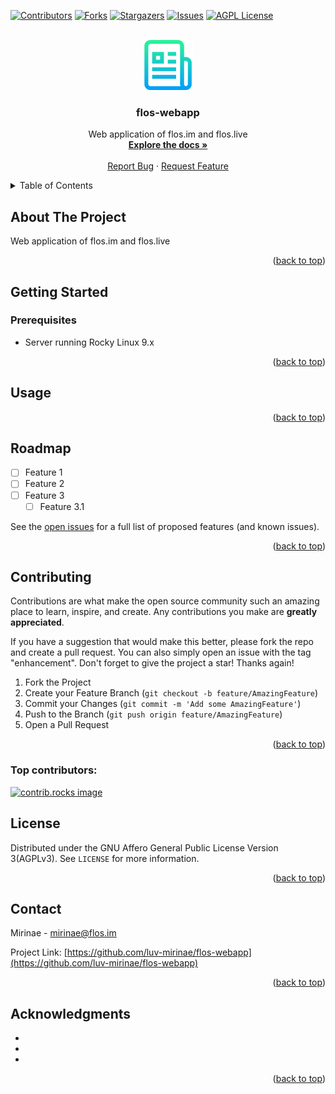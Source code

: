 <!-- Improved compatibility of back to top link: See: https://github.com/othneildrew/Best-README-Template/pull/73 -->

<a id="readme-top"></a>

<!--
*** Thanks for checking out the Best-README-Template. If you have a suggestion
*** that would make this better, please fork the repo and create a pull request
*** or simply open an issue with the tag "enhancement".
*** Don't forget to give the project a star!
*** Thanks again! Now go create something AMAZING! :D
-->

<!-- PROJECT SHIELDS -->
<!--
*** I'm using markdown "reference style" links for readability.
*** Reference links are enclosed in brackets [ ] instead of parentheses ( ).
*** See the bottom of this document for the declaration of the reference variables
*** for contributors-url, forks-url, etc. This is an optional, concise syntax you may use.
*** https://www.markdownguide.org/basic-syntax/#reference-style-links
-->

[![Contributors][contributors-shield]][contributors-url]
[![Forks][forks-shield]][forks-url]
[![Stargazers][stars-shield]][stars-url]
[![Issues][issues-shield]][issues-url]
[![AGPL License][license-shield]][license-url]

<!-- PROJECT LOGO -->
<br />
<div align="center">
  <a href="https://github.com/luv-mirinae/flos-webapp">
    <img src="images/logo.png" alt="Logo" width="80" height="80">
  </a>

<h3 align="center">flos-webapp</h3>

  <p align="center">
    Web application of flos.im and flos.live
    <br />
    <a href="https://github.com/luv-mirinae/flos-webapp"><strong>Explore the docs »</strong></a>
    <br />
    <br />
    <a href="https://github.com/luv-mirinae/flos-webapp/issues/new?labels=bug&template=bug-report---.md">Report Bug</a>
    ·
    <a href="https://github.com/luv-mirinae/flos-webapp/issues/new?labels=enhancement&template=feature-request---.md">Request Feature</a>
  </p>
</div>

<!-- TABLE OF CONTENTS -->
<details>
  <summary>Table of Contents</summary>
  <ol>
    <li>
      <a href="#about-the-project">About The Project</a>
    </li>
    <li>
      <a href="#getting-started">Getting Started</a>
      <ul>
        <li><a href="#prerequisites">Prerequisites</a></li>
      </ul>
    </li>
    <li><a href="#usage">Usage</a></li>
    <li><a href="#roadmap">Roadmap</a></li>
    <li><a href="#contributing">Contributing</a></li>
    <li><a href="#license">License</a></li>
    <li><a href="#contact">Contact</a></li>
    <li><a href="#acknowledgments">Acknowledgments</a></li>
  </ol>
</details>

<!-- ABOUT THE PROJECT -->

## About The Project

Web application of flos.im and flos.live

<p align="right">(<a href="#readme-top">back to top</a>)</p>

<!-- GETTING STARTED -->

## Getting Started

### Prerequisites

- Server running Rocky Linux 9.x

<p align="right">(<a href="#readme-top">back to top</a>)</p>

<!-- USAGE EXAMPLES -->

## Usage

<p align="right">(<a href="#readme-top">back to top</a>)</p>

<!-- ROADMAP -->

## Roadmap

- [ ] Feature 1
- [ ] Feature 2
- [ ] Feature 3
  - [ ] Feature 3.1

See the [open issues](https://github.com/luv-mirinae/flos-webapp/issues) for a full list of proposed features (and known issues).

<p align="right">(<a href="#readme-top">back to top</a>)</p>

<!-- CONTRIBUTING -->

## Contributing

Contributions are what make the open source community such an amazing place to learn, inspire, and create. Any contributions you make are **greatly appreciated**.

If you have a suggestion that would make this better, please fork the repo and create a pull request. You can also simply open an issue with the tag "enhancement".
Don't forget to give the project a star! Thanks again!

1. Fork the Project
2. Create your Feature Branch (`git checkout -b feature/AmazingFeature`)
3. Commit your Changes (`git commit -m 'Add some AmazingFeature'`)
4. Push to the Branch (`git push origin feature/AmazingFeature`)
5. Open a Pull Request

<p align="right">(<a href="#readme-top">back to top</a>)</p>

### Top contributors:

<a href="https://github.com/luv-mirinae/flos-webapp/graphs/contributors">
  <img src="https://contrib.rocks/image?repo=luv-mirinae/flos-webapp" alt="contrib.rocks image" />
</a>

<!-- LICENSE -->

## License

Distributed under the GNU Affero General Public License Version 3(AGPLv3). See `LICENSE` for more information.

<p align="right">(<a href="#readme-top">back to top</a>)</p>

<!-- CONTACT -->

## Contact

Mirinae - mirinae@flos.im

Project Link: [https://github.com/luv-mirinae/flos-webapp](https://github.com/luv-mirinae/flos-webapp)

<p align="right">(<a href="#readme-top">back to top</a>)</p>

<!-- ACKNOWLEDGMENTS -->

## Acknowledgments

- []()
- []()
- []()

<p align="right">(<a href="#readme-top">back to top</a>)</p>

<!-- MARKDOWN LINKS & IMAGES -->
<!-- https://www.markdownguide.org/basic-syntax/#reference-style-links -->

[contributors-shield]: https://img.shields.io/github/contributors/luv-mirinae/flos-webapp.svg?style=for-the-badge
[contributors-url]: https://github.com/luv-mirinae/flos-webapp/graphs/contributors
[forks-shield]: https://img.shields.io/github/forks/luv-mirinae/flos-webapp.svg?style=for-the-badge
[forks-url]: https://github.com/luv-mirinae/flos-webapp/network/members
[stars-shield]: https://img.shields.io/github/stars/luv-mirinae/flos-webapp.svg?style=for-the-badge
[stars-url]: https://github.com/luv-mirinae/flos-webapp/stargazers
[issues-shield]: https://img.shields.io/github/issues/luv-mirinae/flos-webapp.svg?style=for-the-badge
[issues-url]: https://github.com/luv-mirinae/flos-webapp/issues
[license-shield]: https://img.shields.io/github/license/luv-mirinae/flos-webapp.svg?style=for-the-badge
[license-url]: https://github.com/luv-mirinae/flos-webapp/blob/master/LICENSE.txt
